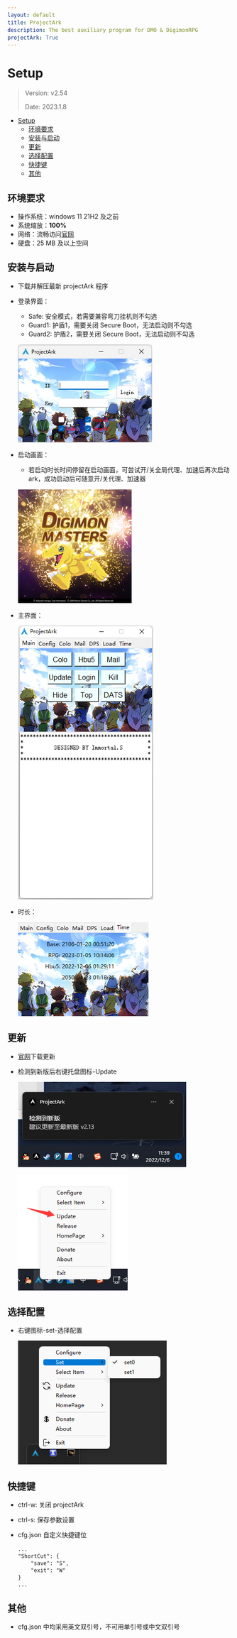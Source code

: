 ```yaml
---
layout: default
title: ProjectArk
description: The best auxiliary program for DMO & DigimonRPG
projectArk: True
---
```


# Setup
> Version: v2.54
>
> Date: 2023.1.8

- [Setup](#setup)
  - [环境要求](#环境要求)
  - [安装与启动](#安装与启动)
  - [更新](#更新)
  - [选择配置](#选择配置)
  - [快捷键](#快捷键)
  - [其他](#其他)

## 环境要求
- 操作系统：windows 11 21H2 及之前
- 系统缩放：**100%**
- 网络：流畅访问[官网](https://blog.immortal-s.asia)
- 硬盘：25 MB 及以上空间

## 安装与启动
- 下载并解压最新 projectArk 程序
- 登录界面：
  - Safe: 安全模式，若需要兼容弯刀挂机则不勾选
  - Guard1: 护盾1，需要关闭 Secure Boot，无法启动则不勾选
  - Guard2: 护盾2，需要关闭 Secure Boot，无法启动则不勾选
  
  ![23](/projectArk/resource/ark_login.png)
- 启动画面：
  - 若启动时长时间停留在启动画面，可尝试开/关全局代理、加速后再次启动 ark，成功启动后可随意开/关代理、加速器
  
  ![23](/projectArk/resource/init.png)

- 主界面：

  ![12](/projectArk/resource/main.png)

- 时长：

  ![12](/projectArk/resource/time.png)

## 更新
- [官网](https://blog.immortal-s.asia/projectArk/download)下载更新
- 检测到新版后右键托盘图标-Update

  ![12](/projectArk/resource/update_info.png)

  ![12](/projectArk/resource/update.png)

## 选择配置
- 右键图标-set-选择配置

  ![12](/projectArk//resource/set.png)

## 快捷键
<!-- - ctrl-e: 隐藏 projectArk 窗口 -->
- ctrl-w: 关闭 projectArk
- ctrl-s: 保存参数设置
- cfg.json 自定义快捷键位

      ...
      "ShortCut": {
          "save": "S",
          "exit": "W"
      }
      ...

## 其他
- cfg.json 中均采用英文双引号，不可用单引号或中文双引号
